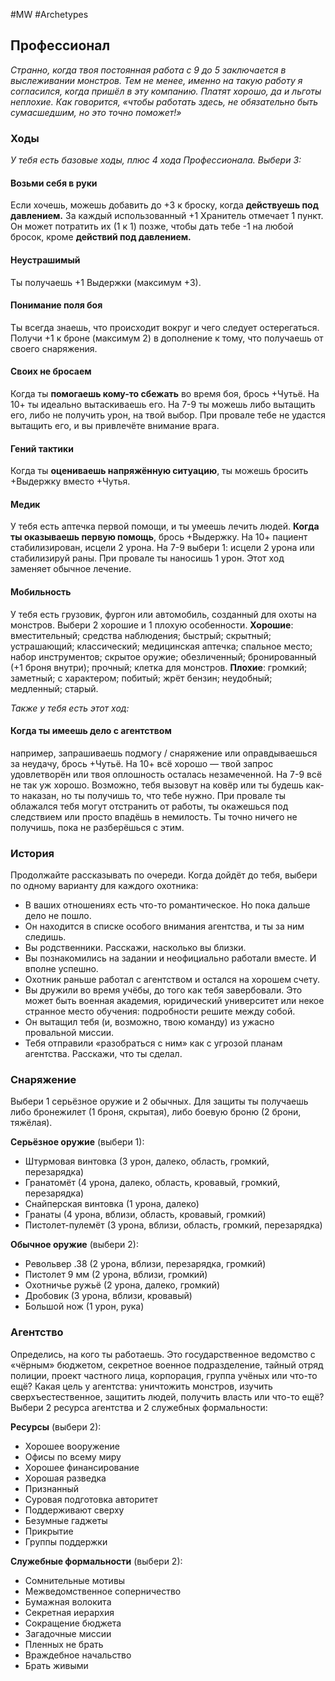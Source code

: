 #MW #Archetypes

## Профессионал
*Странно, когда твоя постоянная работа с 9 до 5 заключается в выслеживании монстров. Тем не менее, именно на такую работу я согласился, когда пришёл в эту компанию. Платят хорошо, да и льготы неплохие. Как говорится, «чтобы работать здесь, не обязательно быть сумасшедшим, но это точно поможет!»*

### Ходы
*У тебя есть базовые ходы, плюс 4 хода Профессионала. Выбери 3:* 
#### Возьми себя в руки
Если хочешь, можешь добавить до +3 к броску, когда **действуешь под давлением.** За каждый использованный +1 Хранитель отмечает 1 пункт. Он может потратить их (1 к 1) позже, чтобы дать тебе -1 на любой бросок, кроме **действий под давлением.** 

#### Неустрашимый
Ты получаешь +1 Выдержки (максимум +3). 

#### Понимание поля боя
Ты всегда знаешь, что происходит вокруг и чего следует остерегаться. Получи +1 к броне (максимум 2) в дополнение к тому, что получаешь от своего снаряжения. 

#### Своих не бросаем
Когда ты **помогаешь кому-то сбежать** во время боя, брось +Чутьё. На 10+ ты идеально вытаскиваешь его. На 7-9 ты можешь либо вытащить его, либо не получить урон, на твой выбор. При провале тебе не удастся вытащить его, и вы привлечёте внимание врага. 

#### Гений тактики
Когда ты **оцениваешь напряжённую ситуацию**, ты можешь бросить +Выдержку вместо +Чутья. 

#### Медик
У тебя есть аптечка первой помощи, и ты умеешь лечить людей. **Когда ты оказываешь первую помощь**, брось +Выдержку. На 10+ пациент стабилизирован, исцели 2 урона. На 7-9 выбери 1: исцели 2 урона или стабилизируй раны. При провале ты наносишь 1 урон. Этот ход заменяет обычное лечение. 

#### Мобильность
У тебя есть грузовик, фургон или автомобиль, созданный для охоты на монстров. 
Выбери 2 хорошие и 1 плохую особенности. 
**Хорошие**: вместительный; средства наблюдения; быстрый; скрытный; устрашающий; классический; медицинская аптечка; спальное место; набор инструментов; скрытое оружие; обезличенный; бронированный (+1 броня внутри); прочный; клетка для монстров. 
**Плохие**: громкий; заметный; с характером; побитый; жрёт бензин; неудобный; медленный; старый. 

*Также у тебя есть этот ход:* 
#### Когда ты имеешь дело с агентством
например, запрашиваешь подмогу / снаряжение или оправдываешься за неудачу, брось +Чутьё. На 10+ всё хорошо — твой запрос удовлетворён или твоя оплошность осталась незамеченной. На 7-9 всё не так уж хорошо. Возможно, тебя вызовут на ковёр или ты будешь как-то наказан, но ты получишь то, что тебе нужно. При провале ты облажался
тебя могут отстранить от работы, ты окажешься под следствием или просто впадёшь в немилость. Ты точно ничего не получишь, пока не разберёшься с этим. 

### История
Продолжайте рассказывать по очереди. Когда дойдёт до тебя, выбери по одному варианту для каждого охотника: 
-  В ваших отношениях есть что-то романтическое. Но пока дальше дело не пошло. 
-  Он находится в списке особого внимания агентства, и ты за ним следишь. 
-  Вы родственники. Расскажи, насколько вы близки. 
-  Вы познакомились на задании и неофициально работали вместе. И вполне успешно. 
-  Охотник раньше работал с агентством и остался на хорошем счету. 
-  Вы дружили во время учёбы, до того как тебя завербовали. Это может быть военная академия, юридический университет или некое странное место обучения: подробности решите между собой. 
-  Он вытащил тебя (и, возможно, твою команду) из ужасно провальной миссии. 
-  Тебя отправили «разобраться с ним» как с угрозой планам агентства. Расскажи, что ты сделал.

### Снаряжение
Выбери 1 серьёзное оружие и 2 обычных. Для защиты ты получаешь либо бронежилет (1 броня, скрытая), либо боевую броню (2 брони, тяжёлая). 

**Серьёзное оружие** (выбери 1): 
- Штурмовая винтовка (3 урон, далеко, область, громкий, перезарядка) 
- Гранатомёт (4 урона, далеко, область, кровавый, громкий, перезарядка) 
- Снайперская винтовка (1 урона, далеко) 
- Гранаты (4 урона, вблизи, область, кровавый, громкий) 
- Пистолет-пулемёт (3 урона, вблизи, область, громкий, перезарядка) 
 
**Обычное оружие** (выбери 2): 
- Револьвер .38 (2 урона, вблизи, перезарядка, громкий) 
- Пистолет 9 мм (2 урона, вблизи, громкий) 
- Охотничье ружьё (2 урона, далеко, громкий) 
- Дробовик (3 урона, вблизи, кровавый) 
- Большой нож (1 урон, рука)


### Агентство
Определись, на кого ты работаешь. Это государственное ведомство с «чёрным» бюджетом, секретное военное подразделение, тайный отряд полиции, проект частного лица, корпорация, группа учёных или что-то ещё? Какая цель у агентства: уничтожить монстров, изучить сверхъестественное, защитить людей, получить власть или что-то ещё? 
Выбери 2 ресурса агентства и 2 служебных формальности:

**Ресурсы** (выбери 2): 
- Хорошее вооружение 
- Офисы по всему миру 
- Хорошее финансирование
- Хорошая разведка  
- Признанный 
- Суровая подготовка авторитет 
- Поддерживают сверху 
- Безумные гаджеты 
- Прикрытие 
- Группы поддержки 

**Служебные формальности** (выбери 2): 
- Сомнительные мотивы 
- Межведомственное соперничество
- Бумажная волокита  
- Секретная иерархия 
- Сокращение бюджета 
- Загадочные миссии 
- Пленных не брать 
- Враждебное начальство 
- Брать живыми 